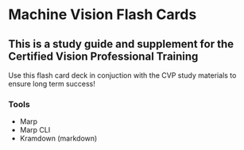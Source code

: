 # Machine Vision Flash Cards  

## This is a study guide and supplement for the Certified Vision Professional Training  

Use this flash card deck in conjuction with the CVP study materials to ensure long term success!

### Tools  
- Marp  
- Marp CLI  
- Kramdown (markdown)  
